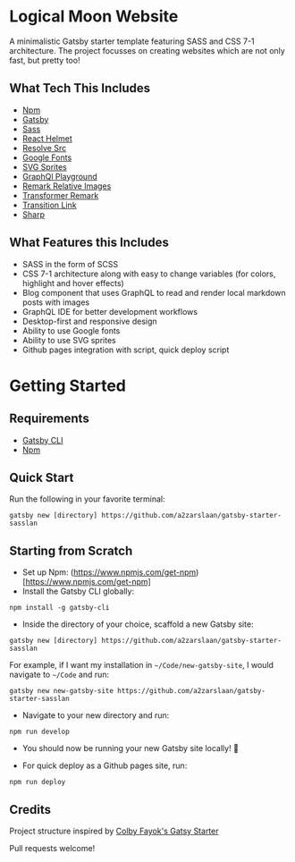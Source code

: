 # Logical Moon Website

A minimalistic Gatsby starter template featuring SASS and CSS 7-1 architecture. The project focusses on creating websites which are not only fast, but pretty too!

## What Tech This Includes

- [Npm](https://www.npmjs.com/)
- [Gatsby](https://www.gatsbyjs.org/)
- [Sass](https://sass-lang.com)
- [React Helmet](https://github.com/nfl/react-helmet)
- [Resolve Src](https://github.com/alampros/gatsby-plugin-resolve-src)
- [Google Fonts](https://github.com/didierfranc/gatsby-plugin-google-fonts)
- [SVG Sprites](https://github.com/marcobiedermann/gatsby-plugin-svg-sprite)
- [GraphQl Playground](https://github.com/prisma-labs/graphql-playground)
- [Remark Relative Images](https://github.com/danielmahon/gatsby-remark-relative-images)
- [Transformer Remark](https://github.com/gatsbyjs/gatsby/tree/master/packages/gatsby-transformer-remark)
- [Transition Link](https://github.com/TylerBarnes/gatsby-plugin-transition-link)
- [Sharp](https://github.com/gatsbyjs/gatsby/tree/master/packages/gatsby-plugin-sharp)

## What Features this Includes

- SASS in the form of SCSS
- CSS 7-1 architecture along with easy to change variables (for colors, highlight and hover effects)
- Blog component that uses GraphQL to read and render local markdown posts with images
- GraphQL IDE for better development workflows
- Desktop-first and responsive design
- Ability to use Google fonts
- Ability to use SVG sprites
- Github pages integration with script, quick deploy script

# Getting Started

## Requirements

- [Gatsby CLI](https://www.npmjs.com/package/gatsby-cli)
- [Npm](https://www.npmjs.com/)

## Quick Start

Run the following in your favorite terminal:

```
gatsby new [directory] https://github.com/a2zarslaan/gatsby-starter-sasslan
```

## Starting from Scratch

- Set up Npm: (https://www.npmjs.com/get-npm)[https://www.npmjs.com/get-npm]
- Install the Gatsby CLI globally:

```
npm install -g gatsby-cli
```

- Inside the directory of your choice, scaffold a new Gatsby site:

```
gatsby new [directory] https://github.com/a2zarslaan/gatsby-starter-sasslan
```

For example, if I want my installation in `~/Code/new-gatsby-site`, I would navigate to `~/Code` and run:

```
gatsby new new-gatsby-site https://github.com/a2zarslaan/gatsby-starter-sasslan
```

- Navigate to your new directory and run:

```
npm run develop
```

- You should now be running your new Gatsby site locally! 🎉

- For quick deploy as a Github pages site, run:

```
npm run deploy
```

## Credits

Project structure inspired by [Colby Fayok's Gatsy Starter](https://github.com/colbyfayock/gatsby-starter-sass)

Pull requests welcome!
